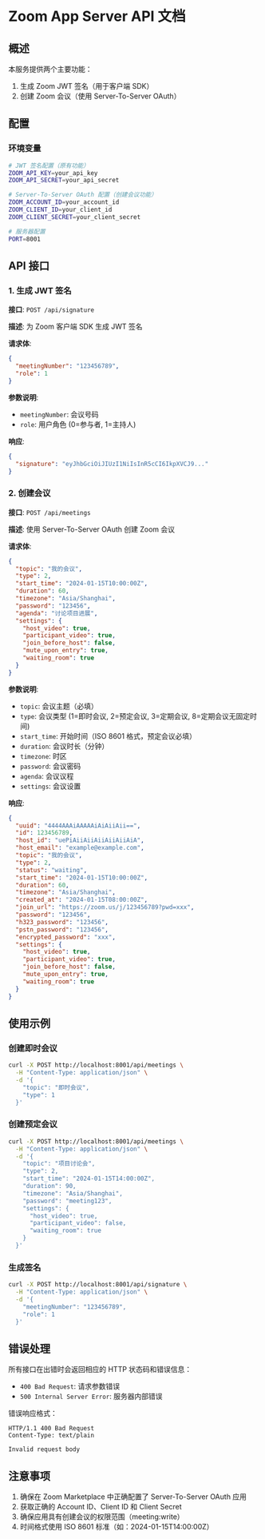 # Zoom App Server API 文档

## 概述

本服务提供两个主要功能：
1. 生成 Zoom JWT 签名（用于客户端 SDK）
2. 创建 Zoom 会议（使用 Server-To-Server OAuth）

## 配置

### 环境变量

```bash
# JWT 签名配置（原有功能）
ZOOM_API_KEY=your_api_key
ZOOM_API_SECRET=your_api_secret

# Server-To-Server OAuth 配置（创建会议功能）
ZOOM_ACCOUNT_ID=your_account_id
ZOOM_CLIENT_ID=your_client_id
ZOOM_CLIENT_SECRET=your_client_secret

# 服务器配置
PORT=8001
```

## API 接口

### 1. 生成 JWT 签名

**接口**: `POST /api/signature`

**描述**: 为 Zoom 客户端 SDK 生成 JWT 签名

**请求体**:
```json
{
  "meetingNumber": "123456789",
  "role": 1
}
```

**参数说明**:
- `meetingNumber`: 会议号码
- `role`: 用户角色 (0=参与者, 1=主持人)

**响应**:
```json
{
  "signature": "eyJhbGciOiJIUzI1NiIsInR5cCI6IkpXVCJ9..."
}
```

### 2. 创建会议

**接口**: `POST /api/meetings`

**描述**: 使用 Server-To-Server OAuth 创建 Zoom 会议

**请求体**:
```json
{
  "topic": "我的会议",
  "type": 2,
  "start_time": "2024-01-15T10:00:00Z",
  "duration": 60,
  "timezone": "Asia/Shanghai",
  "password": "123456",
  "agenda": "讨论项目进展",
  "settings": {
    "host_video": true,
    "participant_video": true,
    "join_before_host": false,
    "mute_upon_entry": true,
    "waiting_room": true
  }
}
```

**参数说明**:
- `topic`: 会议主题（必填）
- `type`: 会议类型 (1=即时会议, 2=预定会议, 3=定期会议, 8=定期会议无固定时间)
- `start_time`: 开始时间（ISO 8601 格式，预定会议必填）
- `duration`: 会议时长（分钟）
- `timezone`: 时区
- `password`: 会议密码
- `agenda`: 会议议程
- `settings`: 会议设置

**响应**:
```json
{
  "uuid": "4444AAAiAAAAAiAiAiiAii==",
  "id": 123456789,
  "host_id": "uePiAiiAiiAiiAiiAiiAiA",
  "host_email": "example@example.com",
  "topic": "我的会议",
  "type": 2,
  "status": "waiting",
  "start_time": "2024-01-15T10:00:00Z",
  "duration": 60,
  "timezone": "Asia/Shanghai",
  "created_at": "2024-01-15T08:00:00Z",
  "join_url": "https://zoom.us/j/123456789?pwd=xxx",
  "password": "123456",
  "h323_password": "123456",
  "pstn_password": "123456",
  "encrypted_password": "xxx",
  "settings": {
    "host_video": true,
    "participant_video": true,
    "join_before_host": false,
    "mute_upon_entry": true,
    "waiting_room": true
  }
}
```

## 使用示例

### 创建即时会议

```bash
curl -X POST http://localhost:8001/api/meetings \
  -H "Content-Type: application/json" \
  -d '{
    "topic": "即时会议",
    "type": 1
  }'
```

### 创建预定会议

```bash
curl -X POST http://localhost:8001/api/meetings \
  -H "Content-Type: application/json" \
  -d '{
    "topic": "项目讨论会",
    "type": 2,
    "start_time": "2024-01-15T14:00:00Z",
    "duration": 90,
    "timezone": "Asia/Shanghai",
    "password": "meeting123",
    "settings": {
      "host_video": true,
      "participant_video": false,
      "waiting_room": true
    }
  }'
```

### 生成签名

```bash
curl -X POST http://localhost:8001/api/signature \
  -H "Content-Type: application/json" \
  -d '{
    "meetingNumber": "123456789",
    "role": 1
  }'
```

## 错误处理

所有接口在出错时会返回相应的 HTTP 状态码和错误信息：

- `400 Bad Request`: 请求参数错误
- `500 Internal Server Error`: 服务器内部错误

错误响应格式：
```
HTTP/1.1 400 Bad Request
Content-Type: text/plain

Invalid request body
```

## 注意事项

1. 确保在 Zoom Marketplace 中正确配置了 Server-To-Server OAuth 应用
2. 获取正确的 Account ID、Client ID 和 Client Secret
3. 确保应用具有创建会议的权限范围（meeting:write）
4. 时间格式使用 ISO 8601 标准（如：2024-01-15T14:00:00Z）